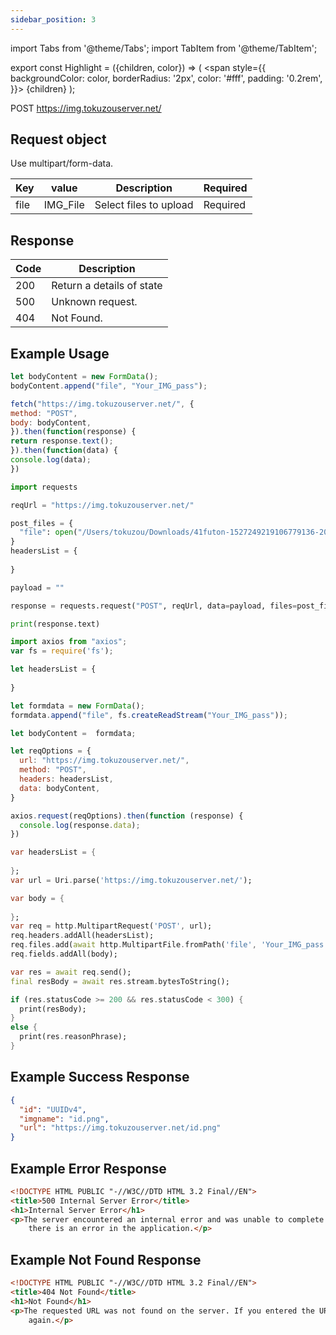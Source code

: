 ```yaml
---
sidebar_position: 3
---
```


import Tabs from '@theme/Tabs';
import TabItem from '@theme/TabItem';

export const Highlight = ({children, color}) => (
  <span
    style={{
      backgroundColor: color,
      borderRadius: '2px',
      color: '#fff',
      padding: '0.2rem',
    }}>
    {children}
  </span>
);

<Highlight color="#25c2a0">POST</Highlight> https://img.tokuzouserver.net/


## Request object
Use multipart/form-data.

| Key | value | Description | Required |
| ---- | ---------- | ----------- | -------- | 
| file | IMG_File | Select files to upload | <Highlight color="#d73232">Required</Highlight>|

## Response
| Code | Description |
| ---- | ----------- |
| 200 | Return a details of state |
| 500 | Unknown request. |
| 404 | Not Found. |

## Example Usage
<Tabs>
  <TabItem value="js" label="Javascript" default>

   ```jsx title="SAMPLE_IMG_POST.js"
let bodyContent = new FormData();
bodyContent.append("file", "Your_IMG_pass");

fetch("https://img.tokuzouserver.net/", { 
  method: "POST",
  body: bodyContent,
}).then(function(response) {
  return response.text();
}).then(function(data) {
  console.log(data);
})
```

  </TabItem>

  <TabItem value="py" label="Python">

```py title="SAMPLE_IMG_POST.py"
import requests

reqUrl = "https://img.tokuzouserver.net/"

post_files = {
  "file": open("/Users/tokuzou/Downloads/41futon-1527249219106779136-20220519_202603-img1.jpg", "rb"),
}
headersList = {
 
}

payload = ""

response = requests.request("POST", reqUrl, data=payload, files=post_files, headers=headersList)

print(response.text)
```

  </TabItem>

  <TabItem value="axios" label="Axios">

```jsx title="SAMPLE_IMG_POST.js"
import axios from "axios";
var fs = require('fs');

let headersList = {
 
}

let formdata = new FormData();
formdata.append("file", fs.createReadStream("Your_IMG_pass"));

let bodyContent =  formdata;

let reqOptions = {
  url: "https://img.tokuzouserver.net/",
  method: "POST",
  headers: headersList,
  data: bodyContent,
}

axios.request(reqOptions).then(function (response) {
  console.log(response.data);
})
```

  </TabItem>

  <TabItem value="Dart" label="Dart">

```dart title="SAMPLE_IMG_POST.dart"
var headersList = {
 
};
var url = Uri.parse('https://img.tokuzouserver.net/');

var body = {
 
};
var req = http.MultipartRequest('POST', url);
req.headers.addAll(headersList);
req.files.add(await http.MultipartFile.fromPath('file', 'Your_IMG_pass'));
req.fields.addAll(body);

var res = await req.send();
final resBody = await res.stream.bytesToString();

if (res.statusCode >= 200 && res.statusCode < 300) {
  print(resBody);
}
else {
  print(res.reasonPhrase);
}
```

  </TabItem>
</Tabs>

## Example Success Response
```json
{
  "id": "UUIDv4",
  "imgname": "id.png",
  "url": "https://img.tokuzouserver.net/id.png"
}
```

## Example Error Response
```html
<!DOCTYPE HTML PUBLIC "-//W3C//DTD HTML 3.2 Final//EN">
<title>500 Internal Server Error</title>
<h1>Internal Server Error</h1>
<p>The server encountered an internal error and was unable to complete your request. Either the server is overloaded or
	there is an error in the application.</p>
```

## Example Not Found Response
```html
<!DOCTYPE HTML PUBLIC "-//W3C//DTD HTML 3.2 Final//EN">
<title>404 Not Found</title>
<h1>Not Found</h1>
<p>The requested URL was not found on the server. If you entered the URL manually please check your spelling and try
	again.</p>
```